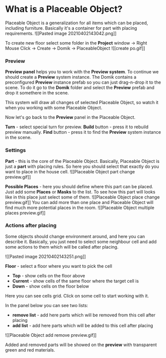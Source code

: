 # What is a Placeable Object?

Placeable Object is a generalization for all items which can be placed, including furniture.
Basically it's a container for part with placing requirements.
![[Pasted image 20210402143042.png]]

To create new floor select some folder in the **Project** window -> Right Mouse Click -> Create -> Domik -> PlaceableObject
![[create po.gif]]

### Preview
**Preview panel** helps you to work with the **Preview system**.
To continue we should create a **Preview** system instance. 
The Domik contains a preconfigured **Preview** instance prefab so you can just drag-n-drop it to the scene. To do it go to the **Domik** folder and select the **Preview** prefab and drop it somethere in the scene.

This system will draw all changes of selected Placeable Object, so watch it when you working with some Placeable Object.

Now let's go back to the **Preview** panel in the Placeable Object.

**Turn** - select special turn for preview.
**Build** button - press it to rebuild preview manually.
**Find** button - press it to find the **Preview** system instance in the scene.

### Settings
**Part** - this is the core of the Placeable Object. Basically, Placeable Object is just a **part** with placing rules. So here you should select that exactly do you want to place in the house cell.
![[Placeable Object part change preview.gif]]

**Possible Places** - here you should define where this part can be placed. 
Just add some **Places** or **Masks** to the list.
To see how this part will looks like in this place just select some of them.
![[Placeable Object place change preview.gif]]
You can add more than one place and Placeable Object will find much more potential places in the room.
![[Placeable Object multiple places preview.gif]]



### Actions after placing
Some objects should change environment around, and here you can describe it.
Basically, you just need to select some neighbour cell and add some actions to them which will be called after placing.

![[Pasted image 20210402143251.png]]

**Floor** - select a floor where you want to pick the cell
- **Top** - show cells on the floor above
- **Current** - show cells of the same floor where the target cell is
- **Down** - show cells on the floor below

Here you can see cells grid. Click on some cell to start working with it.

In the panel below you can see two lists:
- **remove list** - add here parts which will be removed from this cell after placing
- **add list** - add here parts which will be added to this cell after placing

![[Placeable Object add remove preview.gif]]

Added and removed parts will be showed on the **preview** with transparent green and red materials.